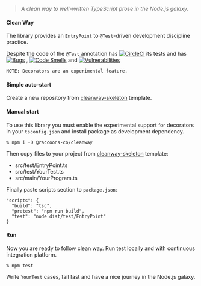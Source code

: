 >*A clean way to well-written TypeScript prose in the Node.js galaxy.*

#### Clean Way

The library provides an `EntryPoint` to `@Test`-driven development discipline 
practice.

Despite the code of the `@Test` annotation has
[![CircleCI](https://dl.circleci.com/status-badge/img/gh/raccoons-co/cleanway/tree/master.svg?style=svg)](https://dl.circleci.com/status-badge/redirect/gh/raccoons-co/cleanway/tree/master)
its tests and has
[![Bugs](https://sonarcloud.io/api/project_badges/measure?project=raccoons-co_cleanway&metric=bugs)](https://sonarcloud.io/summary/new_code?id=raccoons-co_cleanway)
,
[![Code Smells](https://sonarcloud.io/api/project_badges/measure?project=raccoons-co_cleanway&metric=code_smells)](https://sonarcloud.io/summary/new_code?id=raccoons-co_cleanway)
and
[![Vulnerabilities](https://sonarcloud.io/api/project_badges/measure?project=raccoons-co_cleanway&metric=vulnerabilities)](https://sonarcloud.io/summary/new_code?id=raccoons-co_cleanway)

```
NOTE: Decorators are an experimental feature.
```

#### Simple auto-start

Create a new repository from [cleanway-skeleton](https://github.com/raccoons-co/cleanway-skeleton)
template.

#### Manual start

To use this library you must enable the 
experimental support for decorators in your `tsconfig.json` 
and install package as development dependency.

```shell script
% npm i -D @raccoons-co/cleanway
```

Then copy files to your project from [cleanway-skeleton](https://github.com/raccoons-co/cleanway-skeleton)
template:
- src/test/EntryPoint.ts
- src/test/YourTest.ts
- src/main/YourProgram.ts

Finally paste scripts section to `package.json`:
~~~~
"scripts": {
  "build": "tsc",
  "pretest": "npm run build",
  "test": "node dist/test/EntryPoint"
}
~~~~

#### Run

Now you are ready to follow clean way.
Run test locally and with continuous integration platform. 

~~~~shell script
% npm test
~~~~

Write `YourTest` cases, fail fast 
and have a nice journey in the Node.js galaxy.